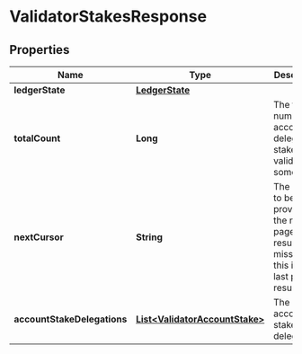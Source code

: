

# ValidatorStakesResponse


## Properties

Name | Type | Description | Notes
------------ | ------------- | ------------- | -------------
**ledgerState** | [**LedgerState**](LedgerState.md) |  | 
**totalCount** | **Long** | The total number of accounts delegating stake to the validator in some state. | 
**nextCursor** | **String** | The cursor to be provided for the next page of results. If missing, this is the last page of results. |  [optional]
**accountStakeDelegations** | [**List&lt;ValidatorAccountStake&gt;**](ValidatorAccountStake.md) | The page of account stake delegations. | 



